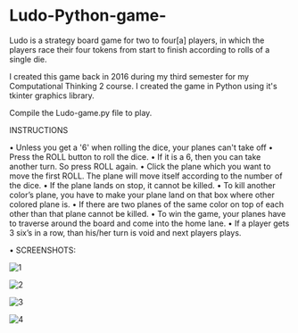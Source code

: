 # Ludo-Python-game-
Ludo is a strategy board game for two to four[a] players, in which the players race their four tokens from start to finish according to rolls of a single die.

I created this game back in 2016 during my third semester for my Computational Thinking 2 course. I created the game in Python using it's tkinter graphics library.

Compile the Ludo-game.py file to play.

INSTRUCTIONS

•	Unless you get a '6' when rolling the dice, your planes can't take off
•	Press the ROLL button to roll the dice.
•	If it is a 6, then you can take another turn. So press ROLL again.
•	Click the plane which you want to move the first ROLL. The plane will move itself according to the number of the dice.
•	If the plane lands on stop, it cannot be killed.
•	To kill another color’s plane, you have to make your plane land on that box where other colored plane is.
•	If there are two planes of the same color on top of each other than that plane cannot be killed.
•	To win the game, your planes have to traverse around the board and come into the home lane.
•	If a player gets 3 six’s in a row, than his/her turn is void and next players plays.

•	SCREENSHOTS:

![1](https://user-images.githubusercontent.com/93034609/152565961-2c921d69-d268-45e7-a17c-970cda13b107.png)


![2](https://user-images.githubusercontent.com/93034609/152565968-1e480da4-48da-4b82-acd2-dc05d0b98977.png)


![3](https://user-images.githubusercontent.com/93034609/152565974-80f1bbbb-b050-468b-af23-054af0c3d6b7.png)


![4](https://user-images.githubusercontent.com/93034609/152565979-8ec11a48-cefc-40fd-8759-8fad188e7a41.png)


